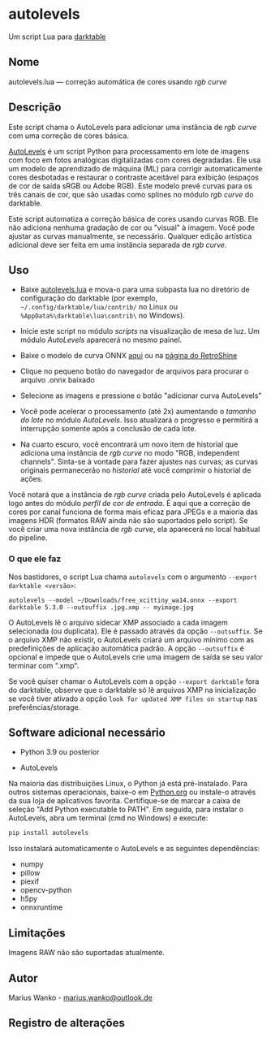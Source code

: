 # autolevels

Um script Lua para [darktable](https://www.darktable.org)

## Nome

autolevels.lua — correção automática de cores usando _rgb curve_

## Descrição

Este script chama o AutoLevels para adicionar uma instância de _rgb curve_ com uma correção de cores básica.

[AutoLevels](https://github.com/yellowdolphin/autolevels) é um script Python para processamento em lote de imagens com foco em fotos analógicas digitalizadas com cores degradadas. Ele usa um modelo de aprendizado de máquina (ML) para corrigir automaticamente cores desbotadas e restaurar o contraste aceitável para exibição (espaços de cor de saída sRGB ou Adobe RGB). Este modelo prevê curvas para os três canais de cor, que são usadas como splines no módulo _rgb curve_ do darktable.

Este script automatiza a correção básica de cores usando curvas RGB. Ele não adiciona nenhuma gradação de cor ou "visual" à imagem. Você pode ajustar as curvas manualmente, se necessário. Qualquer edição artística adicional deve ser feita em uma instância separada de _rgb curve_.

## Uso

* Baixe [autolevels.lua](https://raw.githubusercontent.com/yellowdolphin/darktable-autolevels-module/master/autolevels.lua) e mova-o para uma subpasta lua no diretório de configuração do darktable (por exemplo, `~/.config/darktable/lua/contrib/` no Linux ou `%AppData%\darktable\lua\contrib\` no Windows).

* Inicie este script no módulo _scripts_ na visualização de mesa de luz. Um módulo _AutoLevels_ aparecerá no mesmo painel.

* Baixe o modelo de curva ONNX [aqui](https://github.com/yellowdolphin/darktable-autolevels-module/releases/download/v1.0.0rc/free_xcittiny_wa14.onnx) ou na [página do RetroShine](https://retroshine.eu/download/free_xcittiny_wa14.onnx)

* Clique no pequeno botão do navegador de arquivos para procurar o arquivo .onnx baixado

* Selecione as imagens e pressione o botão "adicionar curva AutoLevels"

* Você pode acelerar o processamento (até 2x) aumentando o *tamanho do lote* no módulo _AutoLevels_. Isso atualizará o progresso e permitirá a interrupção somente após a conclusão de cada lote.

* Na cuarto escuro, você encontrará um novo item de historial que adiciona uma instância de _rgb curve_ no modo "RGB, independent channels". Sinta-se à vontade para fazer ajustes nas curvas; as curvas originais permanecerão no _historial_ até você comprimir o historial de ações.

Você notará que a instância de _rgb curve_ criada pelo AutoLevels é aplicada logo antes do módulo _perfil de cor de entrada_. É aqui que a correção de cores por canal funciona de forma mais eficaz para JPEGs e a maioria das imagens HDR (formatos RAW ainda não são suportados pelo script). Se você criar uma nova instância de _rgb curve_, ela aparecerá no local habitual do pipeline.

### O que ele faz

Nos bastidores, o script Lua chama `autolevels` com o argumento `--export darktable <versão>`:

```
autolevels --model ~/Downloads/free_xcittiny_wa14.onnx --export darktable 5.3.0 --outsuffix .jpg.xmp -- myimage.jpg
```

O AutoLevels lê o arquivo sidecar XMP associado a cada imagem selecionada (ou duplicata). Ele é passado através da opção `--outsuffix`. Se o arquivo XMP não existir, o AutoLevels criará um arquivo mínimo com as predefinições de aplicação automática padrão. A opção `--outsuffix` é opcional e impede que o AutoLevels crie uma imagem de saída se seu valor terminar com ".xmp".

Se você quiser chamar o AutoLevels com a opção `--export darktable` fora do darktable, observe que o darktable só lê arquivos XMP na inicialização se você tiver ativado a opção `look for updated XMP files on startup` nas preferências/storage.

## Software adicional necessário

- Python 3.9 ou posterior

- AutoLevels

Na maioria das distribuições Linux, o Python já está pré-instalado. Para outros sistemas operacionais, baixe-o em [Python.org](https://www.python.org/downloads/) ou instale-o através da sua loja de aplicativos favorita. Certifique-se de marcar a caixa de seleção "Add Python executable to PATH". Em seguida, para instalar o AutoLevels, abra um terminal (cmd no Windows) e execute:

```bash
pip install autolevels
```

Isso instalará automaticamente o AutoLevels e as seguintes dependências:

- numpy
- pillow
- piexif
- opencv-python
- h5py
- onnxruntime

## Limitações

Imagens RAW não são suportadas atualmente.

## Autor

Marius Wanko - marius.wanko@outlook.de

## Registro de alterações